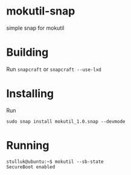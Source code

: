 # mokutil-snap
simple snap for mokutil

# Building

Run ```snapcraft``` or ```snapcraft --use-lxd```

# Installing

Run

```
sudo snap install mokutil_1.0.snap --devmode
```

# Running

```
stulluk@ubuntu:~$ mokutil --sb-state
SecureBoot enabled
```
